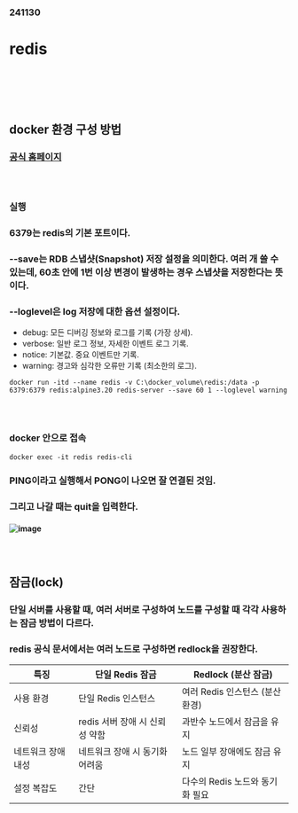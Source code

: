 ### 241130
# redis
### <br/><br/><br/>

## docker 환경 구성 방법
### [공식 홈페이지](https://hub.docker.com/_/redis)
### <br/>

### 실행
### 6379는 redis의 기본 포트이다.
### --save는 RDB 스냅샷(Snapshot) 저장 설정을 의미한다. 여러 개 쓸 수 있는데, 60초 안에 1번 이상 변경이 발생하는 경우 스냅샷을 저장한다는 뜻이다.
### --loglevel은 log 저장에 대한 옵션 설정이다.
- debug: 모든 디버깅 정보와 로그를 기록 (가장 상세).
- verbose: 일반 로그 정보, 자세한 이벤트 로그 기록.
- notice: 기본값. 중요 이벤트만 기록.
- warning: 경고와 심각한 오류만 기록 (최소한의 로그).
```
docker run -itd --name redis -v C:\docker_volume\redis:/data -p 6379:6379 redis:alpine3.20 redis-server --save 60 1 --loglevel warning
```
### <br/>

### docker 안으로 접속
```
docker exec -it redis redis-cli
```
### PING이라고 실행해서 PONG이 나오면 잘 연결된 것임.
### 그리고 나갈 때는 quit을 입력한다.
#### ![image](https://github.com/user-attachments/assets/71b975f4-af02-4962-aacd-be4cd43b3e72)
### <br/>

## 잠금(lock)
### 단일 서버를 사용할 때, 여러 서버로 구성하여 노드를 구성할 때 각각 사용하는 잠금 방법이 다르다.
### redis 공식 문서에서는 여러 노드로 구성하면 redlock을 권장한다.
| 특징 | 단일 Redis 잠금 | Redlock (분산 잠금) | 
|---|---|---|
| 사용 환경 | 단일 Redis 인스턴스 | 여러 Redis 인스턴스 (분산 환경) | 
| 신뢰성 | redis 서버 장애 시 신뢰성 약함 | 과반수 노드에서 잠금을 유지 | 
| 네트워크 장애 내성 | 네트워크 장애 시 동기화 어려움 | 노드 일부 장애에도 잠금 유지 | 
| 설정 복잡도 | 간단 | 다수의 Redis 노드와 동기화 필요 | 
### <br/>
